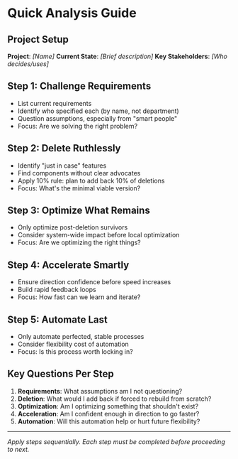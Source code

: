# Quick Analysis Guide

## Project Setup
**Project**: _[Name]_
**Current State**: _[Brief description]_
**Key Stakeholders**: _[Who decides/uses]_

## Step 1: Challenge Requirements
- List current requirements
- Identify who specified each (by name, not department)
- Question assumptions, especially from "smart people"
- Focus: Are we solving the right problem?

## Step 2: Delete Ruthlessly  
- Identify "just in case" features
- Find components without clear advocates
- Apply 10% rule: plan to add back 10% of deletions
- Focus: What's the minimal viable version?

## Step 3: Optimize What Remains
- Only optimize post-deletion survivors
- Consider system-wide impact before local optimization
- Focus: Are we optimizing the right things?

## Step 4: Accelerate Smartly
- Ensure direction confidence before speed increases
- Build rapid feedback loops
- Focus: How fast can we learn and iterate?

## Step 5: Automate Last
- Only automate perfected, stable processes
- Consider flexibility cost of automation
- Focus: Is this process worth locking in?

## Key Questions Per Step
1. **Requirements**: What assumptions am I not questioning?
2. **Deletion**: What would I add back if forced to rebuild from scratch?
3. **Optimization**: Am I optimizing something that shouldn't exist?
4. **Acceleration**: Am I confident enough in direction to go faster?
5. **Automation**: Will this automation help or hurt future flexibility?

---

*Apply steps sequentially. Each step must be completed before proceeding to next.*